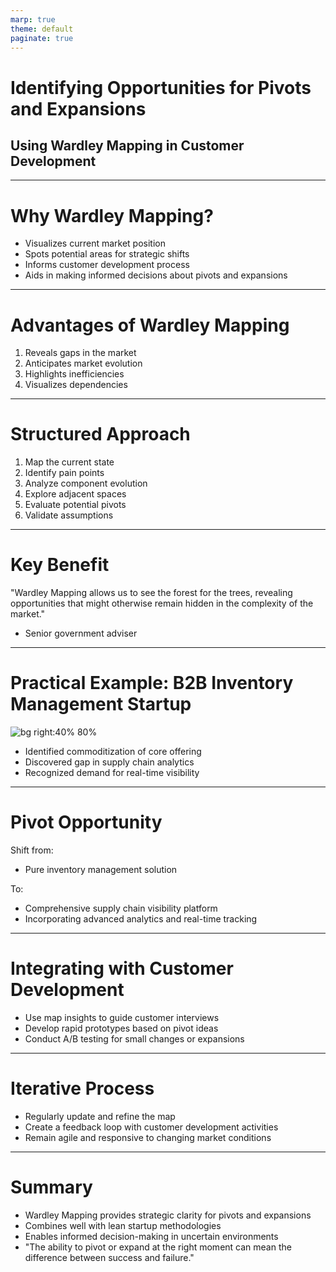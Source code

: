 ```yaml
---
marp: true
theme: default
paginate: true
---
```


# Identifying Opportunities for Pivots and Expansions
## Using Wardley Mapping in Customer Development

---

# Why Wardley Mapping?

- Visualizes current market position
- Spots potential areas for strategic shifts
- Informs customer development process
- Aids in making informed decisions about pivots and expansions

---

# Advantages of Wardley Mapping

1. Reveals gaps in the market
2. Anticipates market evolution
3. Highlights inefficiencies
4. Visualizes dependencies

---

# Structured Approach

1. Map the current state
2. Identify pain points
3. Analyze component evolution
4. Explore adjacent spaces
5. Evaluate potential pivots
6. Validate assumptions

---

# Key Benefit

"Wardley Mapping allows us to see the forest for the trees, revealing opportunities that might otherwise remain hidden in the complexity of the market."

- Senior government adviser

---

# Practical Example: B2B Inventory Management Startup

![bg right:40% 80%](https://images.wardleymaps.ai/map_04310292-83d2-486c-b536-aa47712dab8b.png)

- Identified commoditization of core offering
- Discovered gap in supply chain analytics
- Recognized demand for real-time visibility

---

# Pivot Opportunity

Shift from:
- Pure inventory management solution

To:
- Comprehensive supply chain visibility platform
- Incorporating advanced analytics and real-time tracking

---

# Integrating with Customer Development

- Use map insights to guide customer interviews
- Develop rapid prototypes based on pivot ideas
- Conduct A/B testing for small changes or expansions

---

# Iterative Process

- Regularly update and refine the map
- Create a feedback loop with customer development activities
- Remain agile and responsive to changing market conditions

---

# Summary

- Wardley Mapping provides strategic clarity for pivots and expansions
- Combines well with lean startup methodologies
- Enables informed decision-making in uncertain environments
- "The ability to pivot or expand at the right moment can mean the difference between success and failure."